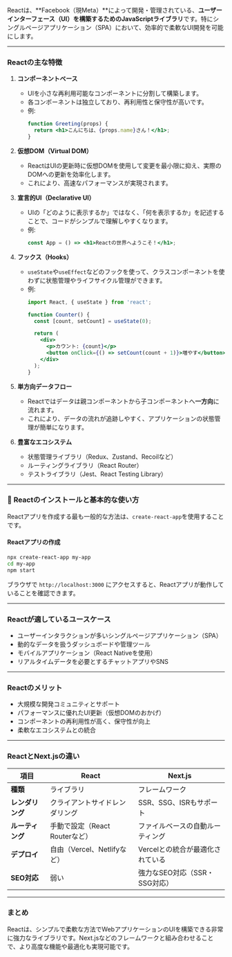 Reactは、**Facebook（現Meta）**によって開発・管理されている、**ユーザーインターフェース（UI）を構築するためのJavaScriptライブラリ**です。特にシングルページアプリケーション（SPA）において、効率的で柔軟なUI開発を可能にします。

---

###  **Reactの主な特徴**  

1. **コンポーネントベース**  
   - UIを小さな再利用可能なコンポーネントに分割して構築します。  
   - 各コンポーネントは独立しており、再利用性と保守性が高いです。  
   - 例:  
     ```jsx
     function Greeting(props) {
       return <h1>こんにちは、{props.name}さん！</h1>;
     }
     ```

2. **仮想DOM（Virtual DOM）**  
   - ReactはUIの更新時に仮想DOMを使用して変更を最小限に抑え、実際のDOMへの更新を効率化します。  
   - これにより、高速なパフォーマンスが実現されます。

3. **宣言的UI（Declarative UI）**  
   - UIの「どのように表示するか」ではなく、「何を表示するか」を記述することで、コードがシンプルで理解しやすくなります。  
   - 例:  
     ```jsx
     const App = () => <h1>Reactの世界へようこそ！</h1>;
     ```

4. **フックス（Hooks）**  
   - `useState`や`useEffect`などのフックを使って、クラスコンポーネントを使わずに状態管理やライフサイクル管理ができます。  
   - 例:  
     ```jsx
     import React, { useState } from 'react';

     function Counter() {
       const [count, setCount] = useState(0);

       return (
         <div>
           <p>カウント: {count}</p>
           <button onClick={() => setCount(count + 1)}>増やす</button>
         </div>
       );
     }
     ```

5. **単方向データフロー**  
   - Reactではデータは親コンポーネントから子コンポーネントへ**一方向**に流れます。  
   - これにより、データの流れが追跡しやすく、アプリケーションの状態管理が簡単になります。

6. **豊富なエコシステム**  
   - 状態管理ライブラリ（Redux、Zustand、Recoilなど）  
   - ルーティングライブラリ（React Router）  
   - テストライブラリ（Jest、React Testing Library）  

---

### 🔧 **Reactのインストールと基本的な使い方**  
Reactアプリを作成する最も一般的な方法は、`create-react-app`を使用することです。

####  **Reactアプリの作成**  
```bash
npx create-react-app my-app
cd my-app
npm start
```
ブラウザで `http://localhost:3000` にアクセスすると、Reactアプリが動作していることを確認できます。

---

###  **Reactが適しているユースケース**  
- ユーザーインタラクションが多いシングルページアプリケーション（SPA）  
- 動的なデータを扱うダッシュボードや管理ツール  
- モバイルアプリケーション（React Nativeを使用）  
- リアルタイムデータを必要とするチャットアプリやSNS  

---

###  **Reactのメリット**  
- 大規模な開発コミュニティとサポート  
- パフォーマンスに優れたUI更新（仮想DOMのおかげ）  
- コンポーネントの再利用性が高く、保守性が向上  
- 柔軟なエコシステムとの統合  

---

###  **ReactとNext.jsの違い**  
| **項目**        | **React**                       | **Next.js**                      |
|-----------------|---------------------------------|-----------------------------------|
| **種類**        | ライブラリ                     | フレームワーク                    |
| **レンダリング**| クライアントサイドレンダリング | SSR、SSG、ISRもサポート           |
| **ルーティング**| 手動で設定（React Routerなど） | ファイルベースの自動ルーティング  |
| **デプロイ**    | 自由（Vercel、Netlifyなど）     | Vercelとの統合が最適化されている |
| **SEO対応**     | 弱い                            | 強力なSEO対応（SSR・SSG対応）    |

---

###  **まとめ**  
Reactは、シンプルで柔軟な方法でWebアプリケーションのUIを構築できる非常に強力なライブラリです。Next.jsなどのフレームワークと組み合わせることで、より高度な機能や最適化も実現可能です。
